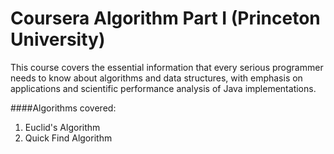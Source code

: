# Coursera Algorithm Part I (Princeton University)
This course covers the essential information that every serious programmer needs to know about algorithms and data structures, with emphasis on applications and scientific performance analysis of Java implementations. 

####Algorithms covered:
1. Euclid's Algorithm
2. Quick Find Algorithm